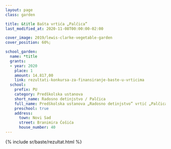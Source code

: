 ```yaml
---
layout: page
class: garden

title: &title Bašta vrtića „Palčica”
last_modified_at: 2020-11-08T00:00:00-02:00

cover_image: 2019/lewis-clarke-vegetable-garden
cover_position: 60%;

school_garden:
  name: *title
  grants:
  - year: 2020
    place: 1
    amount: 14.817,00
    link: rezultati-konkursa-za-finansiranje-baste-u-vrticima
  school:
    prefix: PU
    category: Predškolska ustanova
    short_name: Radosno detinjstvo / Palčica
    full_name: Predškolska ustanova „Radosno detinjstvo” vrtić „Palčica”
    preschool: true
    address:
      town: Novi Sad
      street: Branimira Ćošića
      house_number: 40
---
```


{% include sr/baste/rezultat.html %}
